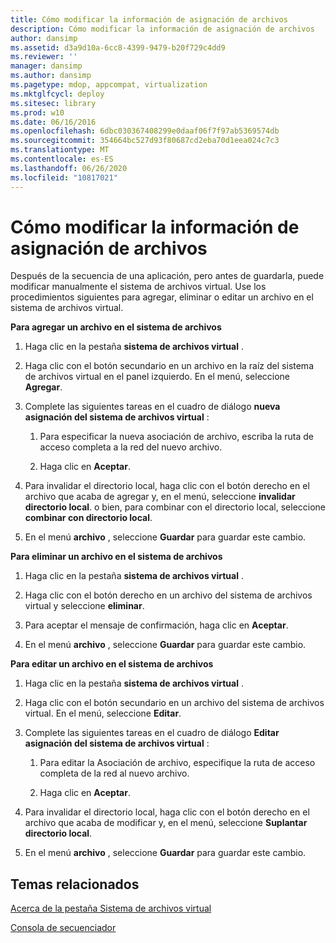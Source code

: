 ```yaml
---
title: Cómo modificar la información de asignación de archivos
description: Cómo modificar la información de asignación de archivos
author: dansimp
ms.assetid: d3a9d10a-6cc8-4399-9479-b20f729c4dd9
ms.reviewer: ''
manager: dansimp
ms.author: dansimp
ms.pagetype: mdop, appcompat, virtualization
ms.mktglfcycl: deploy
ms.sitesec: library
ms.prod: w10
ms.date: 06/16/2016
ms.openlocfilehash: 6dbc030367408299e0daaf06f7f97ab5369574db
ms.sourcegitcommit: 354664bc527d93f80687cd2eba70d1eea024c7c3
ms.translationtype: MT
ms.contentlocale: es-ES
ms.lasthandoff: 06/26/2020
ms.locfileid: "10817021"
---
```

# Cómo modificar la información de asignación de archivos


Después de la secuencia de una aplicación, pero antes de guardarla, puede modificar manualmente el sistema de archivos virtual. Use los procedimientos siguientes para agregar, eliminar o editar un archivo en el sistema de archivos virtual.

**Para agregar un archivo en el sistema de archivos**

1.  Haga clic en la pestaña **sistema de archivos virtual** .

2.  Haga clic con el botón secundario en un archivo en la raíz del sistema de archivos virtual en el panel izquierdo. En el menú, seleccione **Agregar**.

3.  Complete las siguientes tareas en el cuadro de diálogo **nueva asignación del sistema de archivos virtual** :

    1.  Para especificar la nueva asociación de archivo, escriba la ruta de acceso completa a la red del nuevo archivo.

    2.  Haga clic en **Aceptar**.

4.  Para invalidar el directorio local, haga clic con el botón derecho en el archivo que acaba de agregar y, en el menú, seleccione **invalidar directorio local**. o bien, para combinar con el directorio local, seleccione **combinar con directorio local**.

5.  En el menú **archivo** , seleccione **Guardar** para guardar este cambio.

**Para eliminar un archivo en el sistema de archivos**

1.  Haga clic en la pestaña **sistema de archivos virtual** .

2.  Haga clic con el botón derecho en un archivo del sistema de archivos virtual y seleccione **eliminar**.

3.  Para aceptar el mensaje de confirmación, haga clic en **Aceptar**.

4.  En el menú **archivo** , seleccione **Guardar** para guardar este cambio.

**Para editar un archivo en el sistema de archivos**

1.  Haga clic en la pestaña **sistema de archivos virtual** .

2.  Haga clic con el botón secundario en un archivo del sistema de archivos virtual. En el menú, seleccione **Editar**.

3.  Complete las siguientes tareas en el cuadro de diálogo **Editar asignación del sistema de archivos virtual** :

    1.  Para editar la Asociación de archivo, especifique la ruta de acceso completa de la red al nuevo archivo.

    2.  Haga clic en **Aceptar**.

4.  Para invalidar el directorio local, haga clic con el botón derecho en el archivo que acaba de modificar y, en el menú, seleccione **Suplantar directorio local**.

5.  En el menú **archivo** , seleccione **Guardar** para guardar este cambio.

## Temas relacionados


[Acerca de la pestaña Sistema de archivos virtual](about-the-virtual-file-system-tab.md)

[Consola de secuenciador](sequencer-console.md)

 

 






